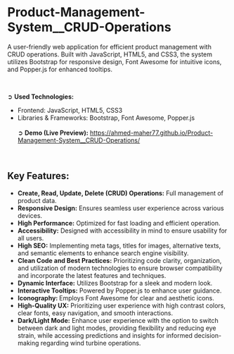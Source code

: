 # Product-Management-System__CRUD-Operations
A user-friendly web application for efficient product management with CRUD operations. Built with JavaScript, HTML5, and CSS3, the system utilizes Bootstrap for responsive design, Font Awesome for intuitive icons, and Popper.js for enhanced tooltips.

<br>

➲ **Used Technologies:** <br>
- Frontend: JavaScript, HTML5, CSS3
- Libraries & Frameworks: Bootstrap, Font Awesome, Popper.js
<br><br>
➲ **Demo (Live Preview):** <a href="https://ahmed-maher77.github.io/Product-Management-System__CRUD-Operations/" target="_blank">https://ahmed-maher77.github.io/Product-Management-System__CRUD-Operations/</a> 

<br>

## Key Features:
- <b>Create, Read, Update, Delete (CRUD) Operations:</b> Full management of product data.
- <b>Responsive Design:</b> Ensures seamless user experience across various devices.
- <b>High Performance:</b> Optimized for fast loading and efficient operation.
- <b>Accessibility:</b> Designed with accessibility in mind to ensure usability for all users.
- <b>High SEO:</b> Implementing meta tags, titles for images, alternative texts, and semantic elements to enhance search engine visibility.
- <b>Clean Code and Best Practices:</b> Prioritizing code clarity, organization, and utilization of modern technologies to ensure browser compatibility and incorporate the latest features and techniques.
- <b>Dynamic Interface:</b> Utilizes Bootstrap for a sleek and modern look.
- <b>Interactive Tooltips:</b> Powered by Popper.js to enhance user guidance.
- <b>Iconography: </b> Employs Font Awesome for clear and aesthetic icons.
- <b>High-Quality UX:</b> Prioritizing user experience with high contrast colors, clear fonts, easy navigation, and smooth interactions.
- <b>Dark/Light Mode:</b> Enhance user experience with the option to switch between dark and light modes, providing flexibility and reducing eye strain, while accessing predictions and insights for informed decision-making regarding wind turbine operations.